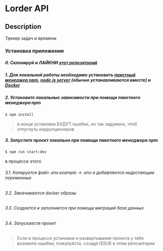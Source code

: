 # Lorder API

## Description

Трекер задач и времени

### Установка приложения

##### 0. Склонируй и ЛАЙКНИ [этот репозиторий](https://github.com/altiore/lorder.api)

##### 1. Для локальной работы необходимо установить [пакетный менеджер npm](https://www.npmjs.com/get-npm), [node.js server](https://nodejs.org/en/) (обычно устанавливаются вместе) и [Docker](https://www.docker.com/get-started)

##### 2. Установите локальные зависимости при помощи пакетного менеджера npm

```bash
$ npm install
```

> в конце установки БУДУТ ошибки, но так задумано, чтоб отпугнуть коррупционеров

##### 3. Запустите проект локально при помощи пакетного менеджера npm

```bash
$ npm run start:dev
```

в процессе этого

###### 3.1. Копируется файл .env.example -> .env и добавляются недостающие переменные

###### 3.2. Закачиваются docker образы

###### 3.3. Создается и заполняется при помощи миграций база данных

###### 3.4. Запускаестя проект

> Если в процессе установки и развертывания проекта у тебя возникли ошибки, пожалуйста, созадй ISSUE в этом репозитории
